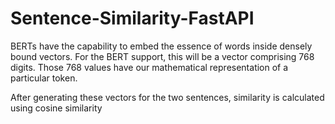 # Sentence-Similarity-FastAPI
BERTs have the capability to embed the essence of words inside densely bound vectors. For the BERT support, this will be a vector comprising 768 digits. Those 768 values have our mathematical representation of a particular token.

After generating these vectors for the two sentences, similarity is calculated using cosine similarity
